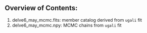 ## Overview of Contents:

1) delve6_may_mcmc.fits: member catalog derived from $\texttt{ugali}$ fit 
2) delve6_may_mcmc.npy: MCMC chains from $\texttt{ugali}$ fit
